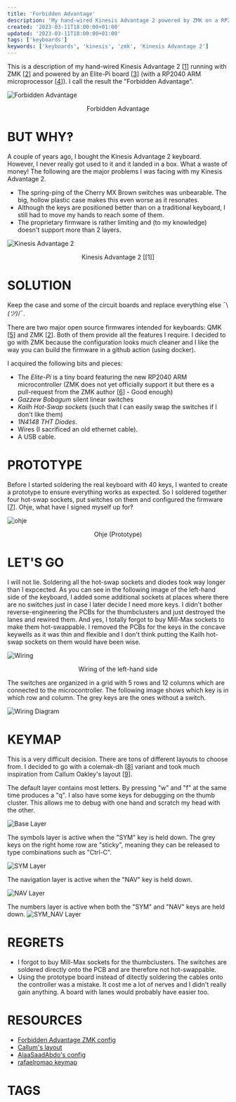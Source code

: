```yaml
---
title: 'Forbidden Advantage'
description: 'My hand-wired Kinesis Advantage 2 powered by ZMK on a RP2040'
created: '2023-03-11T18:00:00+01:00'
updated: '2023-03-11T18:00:00+01:00'
tags: ['keyboards']
keywords: ['keyboards', 'kinesis', 'zmk', 'Kinesis Advantage 2']
---
```


This is a description of my hand-wired Kinesis Advantage 2 [[1]] running with
ZMK [[2]] and powered by an Elite-Pi board [[3]] (with a RP2040 ARM
microprocessor [[4]]). I call the result the "Forbidden Advantage".

[1]: https://kinesis-ergo.com/shop/advantage2/
[2]: https://zmk.dev/
[3]: https://splitkb.com/products/elite-pi
[4]: https://www.raspberrypi.com/products/rp2040/

![Forbidden Advantage](/public/forbidden-advantage/forbidden-advantage.jpg "Forbidden Advantage")
<center>Forbidden Advantage</center>

# BUT WHY‽

A couple of years ago, I bought the Kinesis Advantage 2 keyboard. However, I
never really got used to it and it landed in a box. What a waste of money! The
following are the major problems I was facing with my Kinesis Advantage 2.

- The spring-ping of the Cherry MX Brown switches was unbearable. The big,
  hollow plastic case makes this even worse as it resonates.
- Although the keys are positioned better than on a traditional keyboard, I
  still had to move my hands to reach some of them.
- The proprietary firmware is rather limiting and (to my knowledge) doesn't
  support more than 2 layers.

![Kinesis Advantage 2](/public/forbidden-advantage/kinesis-advantage.jpg "Kinesis Advantage 2")
<center>Kinesis Advantage 2 [[1]]</center>

# SOLUTION

Keep the case and some of the circuit boards and replace everything
else ¯\\_(ツ)_/¯.

There are two major open source firmwares intended for keyboards: QMK [[5]] and
ZMK [[2]]. Both of them provide all the features I require. I decided to go with
ZMK because the configuration looks much cleaner and I like the way you can
build the firmware in a github action (using docker).

[5]: https://qmk.fm/

I acquired the following bits and pieces:

- The *Elite-Pi* is a tiny board featuring the new RP2040 ARM microcontroller
  (ZMK does not yet officially support it but there es a pull-request from the
  ZMK author [[6]] - Good enough)
- *Gazzew Bobagum* silent linear switches
- *Kailh Hot-Swap sockets* (such that I can easily swap the switches if I don't
  like them)
- *1N4148 THT Diodes*.
- Wires (I sacrificed an old ethernet cable).
- A USB cable.

[6]: https://github.com/zmkfirmware/zmk/pull/1499

# PROTOTYPE

Before I started soldering the real keyboard with 40 keys, I wanted to create a
prototype to ensure everything works as expected. So I soldered together four
hot-swap sockets, put switches on them and configured the firmware [[7]]. Ohje,
what have I signed myself up for‽

[7]: https://github.com/pascal-huber/ohje

![ohje](/public/forbidden-advantage/ohje.jpg "ohje")
<center>Ohje (Prototype)</center>

# LET'S GO

I will not lie. Soldering all the hot-swap sockets and diodes took way longer
than I expcected. As you can see in the following image of the left-hand side of
the keyboard, I added some additional sockets at places where there are no
switches just in case I later decide I need more keys. I didn't bother
reverse-engineering the PCBs for the thumbclusters and just destroyed the lanes
and rewired them. And yes, I totally forgot to buy Mill-Max sockets to make them
hot-swappable. I removed the PCBs for the keys in the concave keywells as it was
thin and flexible and I don't think putting the Kailh hot-swap sockets on them
would have been wise.

![Wiring](/public/forbidden-advantage/forbidden-advantage-soldering.jpg "Wiring")
<center>Wiring of the left-hand side</center>

The switches are organized in a grid with 5 rows and 12 columns which are
connected to the microcontroller. The following image shows which key is in
which row and column. The grey keys are the ones without a switch.

![Wiring Diagram](/public/forbidden-advantage/soldering.svg "Wiring Diagrm")

# KEYMAP

This is a very difficult decision. There are tons of different layouts to choose
from. I decided to go with a colemak-dh [[8]] variant and took much inspiration
from Callum Oakley's layout [[9]].

[8]: https://colemakmods.github.io/mod-dh/
[9]: https://github.com/callum-oakley/keymap

The default layer contains most letters. By pressing "w" and "f" at the same
time produces a "q". I also have some keys for debugging on the thumb cluster.
This allows me to debug with one hand and scratch my head with the other.

![Base Layer](/public/forbidden-advantage/layer1.svg "Base Layer")

The symbols layer is active when the "SYM" key is held down. The grey keys on
the right home row are "sticky", meaning they can be released to type
combinations such as "Ctrl-C".

![SYM Layer](/public/forbidden-advantage/layer2.svg "SYM Layer")

The navigation layer is active when the "NAV" key is held down.

![NAV Layer](/public/forbidden-advantage/layer3.svg "NAV Layer")

The numbers layer is active when both the "SYM" and "NAV" keys are held down.
![SYM_NAV Layer](/public/forbidden-advantage/layer4.svg "SYM_NAV Layer")

# REGRETS 

- I forgot to buy Mill-Max sockets for the thumbclusters. The switches are
  soldered directly onto the PCB and are therefore not hot-swappable.
- Using the prototype board instead of ditectly soldering the cables onto the
  controller was a mistake. It cost me a lot of nerves and I didn't really gain
  anything. A board with lanes would probably have easier too.

# RESOURCES

- [Forbidden Advantage ZMK config](https://github.com/pascal-huber/forbidden-advantage)
- [Callum's layout](https://github.com/callum-oakley/keymap)
- [AlaaSaadAbdo's config](https://github.com/AlaaSaadAbdo/zmk-config)
- [rafaelromao keymap](https://github.com/rafaelromao/keyboards)

# TAGS

<!--##tag_list##-->

